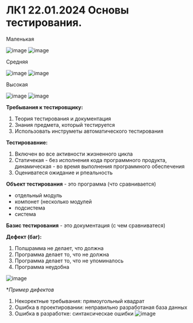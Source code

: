 # ЛК1 22.01.2024 Основы тестирования.

Маленькая

![image](https://github.com/FominIgor/6-semestr/assets/113089549/a1249910-e2ce-4a78-9c6d-f915b36bebe1)
![image](https://github.com/FominIgor/6-semestr/assets/113089549/cadd5561-15a2-4948-a249-531b239d4f93)

Средняя

![image](https://github.com/FominIgor/6-semestr/assets/113089549/f6ca1de8-a648-4950-b476-afb65c93ecaa)
![image](https://github.com/FominIgor/6-semestr/assets/113089549/a68563c9-a49e-46ac-9579-098714f0c4c9)

Высокая 

![image](https://github.com/FominIgor/6-semestr/assets/113089549/cc441ba0-b7ff-4447-a27d-4ea7135632bf)
![image](https://github.com/FominIgor/6-semestr/assets/113089549/5a82d77f-68db-4645-8cf6-55afc8674251)

**Требывания к тестировщику:**

1. Теория тестирования и документация
2. Знания предмета, который тестируется
3. Использовать инструметы автоматического тестирования

**Тестировавние:**

1. Включен во все активности жизненного цикла
2. Статичекая - без исполнения кода программного продукта, динамическая - во время выполнения программного обеспечения
3. Оцениватеся ожидание и рпеальность

**Объект тестирования** - это программа (что сравнивается) 
- отдельный модуль
- компонет (несколько модулей
- подсистема
- система

**Базис тестирования** - это документация (с чем сравниватеся) 

**Дефект (баг):** 
1. Полшрамма не делает, что должна
2. Программа делает то, что не должна
3. Программа делает то, что не упоминалось
4. Программа неудобна

![image](https://github.com/FominIgor/6-semestr/assets/113089549/744c2bdc-06e9-41fe-9ddd-60c9f5c64b12)

**Пример дифектов*
1. Некоректные требывания: прямоугольный квадрат  
2. Ошибка в проектировании: неправильно разработаная база данных
3. Ошибка в разработке: синтаксическае ошибки
![image](https://github.com/FominIgor/6-semestr/assets/113089549/76831507-6174-41ee-be82-a21b73697f39)
